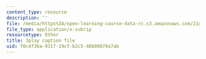 ```yaml
---
content_type: resource
description: ''
file: /media/https%3A/open-learning-course-data-rc.s3.amazonaws.com/21g-107-chinese-i-streamlined-fall-2014/f0c4f36a931719cfb2c540b90079a7ab_FtIdQUcZlWU.srt
file_type: application/x-subrip
resourcetype: Other
title: 3play caption file
uid: f0c4f36a-9317-19cf-b2c5-40b90079a7ab
---
```

